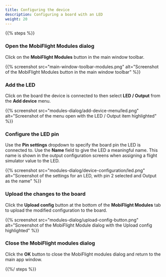 ```yaml
---
title: Configuring the device
description: Configuring a board with an LED
weight: 20
---
```


{{% steps %}}

### Open the MobiFlight Modules dialog

Click on the **MobiFlight Modules** button in the main window toolbar.

{{% screenshot src="main-window-toolbar-modules.png" alt="Screenshot of the MobiFlight Modules button in the main window toolbar" %}}

### Add the LED

Click on the board the device is connected to then select **LED / Output** from the **Add device** menu.

{{% screenshot src="modules-dialog/add-device-menu/led.png" alt="Screenshot of the  menu open with the LED / Output item highlighted" %}}

### Configure the LED pin

Use the **Pin settings** dropdown to specify the board pin the LED is connected to. Use the **Name** field to give
the LED a meaningful name. This name is shown in the output configuration screens when assigning a flight simulator
value to the LED.

{{% screenshot src="modules-dialog/device-configuration/led.png" alt="Screenshot of the settings for an LED, with pin 2 selected and Output as the name" %}}

### Upload the changes to the board

Click the **Upload config** button at the bottom of the **MobiFlight Modules** tab to upload the modified
configuration to the board.

{{% screenshot src="modules-dialog/upload-config-button.png" alt="Screenshot of the MobiFlight Module dialog with the Upload config highlighted" %}}

### Close the MobiFlight modules dialog

Click the **OK** button to close the MobiFlight modules dialog and return to the main app window.

{{%/ steps %}}
